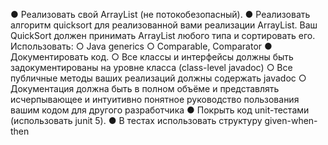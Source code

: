 ●	Реализовать свой ArrayList (не потокобезопасный).
●	Реализовать алгоритм quicksort для реализованной вами реализации ArrayList. Ваш QuickSort должен принимать ArrayList любого типа и сортировать его. Использовать: 
○	Java generics
○	Comparable, Comparator
●	Документировать код.
○	Все классы и интерфейсы должны быть задокументированы на уровне класса (class-level javadoc)
○	Все публичные методы ваших реализаций должны содержать javadoc
○	Документация должна быть в полном объёме и представлять исчерпывающее и интуитивно понятное руководство пользования вашим кодом для другого разработчика
●	Покрыть код unit-тестами (использовать junit 5).
●	В тестах использовать структуру given-when-then
